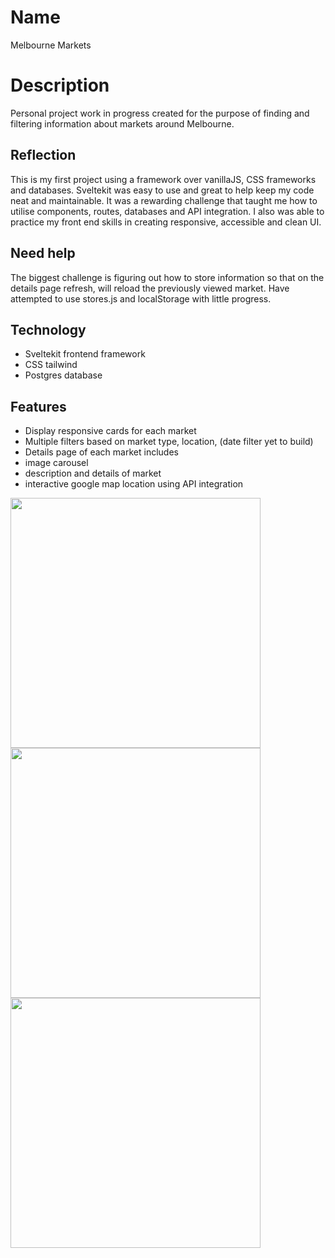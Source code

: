 # Name
Melbourne Markets

# Description
Personal project work in progress created for the purpose of finding and filtering information about markets around Melbourne.

## Reflection
This is my first project using a framework over vanillaJS, CSS frameworks and databases. Sveltekit was easy to use and great to help keep my code neat and maintainable. It was a rewarding challenge that taught me how to utilise components, routes, databases and API integration. I also was able to practice my front end skills in creating responsive, accessible and clean UI. 

## Need help
The biggest challenge is figuring out how to store information so that on the details page refresh, will reload the previously viewed market. Have attempted to use stores.js and localStorage with little progress.

## Technology
* Sveltekit frontend framework
* CSS tailwind
* Postgres database

## Features
* Display responsive cards for each market
* Multiple filters based on market type, location, (date filter yet to build)
* Details page of each market includes
*   image carousel
*   description and details of market
*   interactive google map location using API integration

<img src="https://github.com/amandakywong/MelbourneMarkets/assets/132867123/c110da5d-1940-4782-bf95-abf1665eb019" height="400">
<img src="https://github.com/amandakywong/MelbourneMarkets/assets/132867123/fc2cc156-09da-4a05-a903-c5e775a57d08" height="400">
<img src="https://github.com/amandakywong/MelbourneMarkets/assets/132867123/57f21fd9-0e19-4f72-98f3-a76c6849a68f" height="400">


